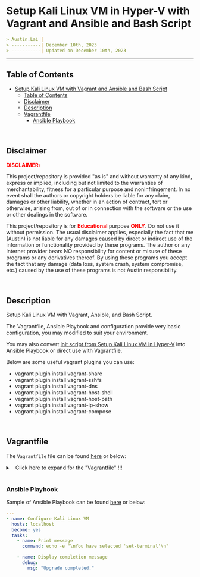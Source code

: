 
# Setup Kali Linux VM in Hyper-V with Vagrant and Ansible and Bash Script

```markdown
> Austin.Lai |
> -----------| December 10th, 2023
> -----------| Updated on December 10th, 2023
```

---

## Table of Contents

<!-- TOC -->

- [Setup Kali Linux VM with Vagrant and Ansible and Bash Script](#setup-kali-linux-vm-with-vagrant-and-ansible-and-bash-script)
    - [Table of Contents](#table-of-contents)
    - [Disclaimer](#disclaimer)
    - [Description](#description)
    - [Vagrantfile](#vagrantfile)
        - [Ansible Playbook](#ansible-playbook)

<!-- /TOC -->

<br>

## Disclaimer

<span style="color: red; font-weight: bold;">DISCLAIMER:</span>

This project/repository is provided "as is" and without warranty of any kind, express or implied, including but not limited to the warranties of merchantability, fitness for a particular purpose and noninfringement. In no event shall the authors or copyright holders be liable for any claim, damages or other liability, whether in an action of contract, tort or otherwise, arising from, out of or in connection with the software or the use or other dealings in the software.

This project/repository is for <span style="color: red; font-weight: bold;">Educational</span> purpose <span style="color: red; font-weight: bold;">ONLY</span>. Do not use it without permission. The usual disclaimer applies, especially the fact that me (Austin) is not liable for any damages caused by direct or indirect use of the information or functionality provided by these programs. The author or any Internet provider bears NO responsibility for content or misuse of these programs or any derivatives thereof. By using these programs you accept the fact that any damage (data loss, system crash, system compromise, etc.) caused by the use of these programs is not Austin responsibility.

<br>

## Description

<!-- Description -->

Setup Kali Linux VM with Vagrant, Ansible, and Bash Script.

The Vagrantfile, Ansible Playbook and configuration provide very basic configuration, you may modified to suit your environment.

You may also convert [init script from Setup Kali Linux VM in Hyper-V](https://github.com/austin-lai/Setup_Kali_Linux_VM_in_Hyper-V) into Ansible Playbook or direct use with Vagrantfile.

Below are some useful vagrant plugins you can use:

- vagrant plugin install vagrant-share
- vagrant plugin install vagrant-sshfs
- vagrant plugin install vagrant-dns
- vagrant plugin install vagrant-host-shell
- vagrant plugin install vagrant-host-path
- vagrant plugin install vagrant-ip-show
- vagrant plugin install vagrant-compose

<!-- /Description -->

<br>

## Vagrantfile

The `Vagrantfile` file can be found [here](./Vagrantfile) or below:

<details>

<summary><span style="padding-left:10px;">Click here to expand for the "Vagrantfile" !!!</span></summary>

```ruby
# -*- mode: ruby -*-
# vi: set ft=ruby :

ENV["LC_ALL"] = "en_US.UTF-8"

# Vagrantfile API/syntax version. Don't touch unless you know what you're doing!
VAGRANTFILE_API_VERSION = "2"

Vagrant.require_version ">= 1.3.5"

# All Vagrant configuration is done below. The "2" in Vagrant.configure
# configures the configuration version (we support older styles for
# backwards compatibility). Please don't change it unless you know what
# you're doing.
Vagrant.configure("2") do |config|

  # Give a custom name to your Vagrant machine
  config.vm.define "kali-box" do |machine|

    # The most common configuration options are documented and commented below.
    # For a complete reference, please see the online documentation at
    # https://docs.vagrantup.com.

    # Every Vagrant development environment requires a box. You can search for
    # boxes at https://vagrantcloud.com/search.
    machine.vm.box = "kalilinux/rolling"

    machine.vm.hostname = "kali-box"

    machine.vm.allow_hosts_modification = true

    # The communicator type to use to connect to the guest box. By default this is "ssh", but should be changed to "winrm" for Windows guests.
    machine.vm.communicator = "ssh"

    # SSH Configuration
    machine.ssh.username = "vagrant"
    machine.ssh.password = "vagrant"
    machine.ssh.insert_key = false  # Do not insert default Vagrant SSH key

    # Forward SSH Agent (useful for provisioning with private GitHub repositories)
    # machine.ssh.forward_agent = true

    # Customize SSH keys for Windows paths
    # machine.ssh.private_key_path = ""

    # Disable strict host key checking (useful for development)
    machine.ssh.verify_host_key = false

    # (boolean) - If false, this setting will not include the compression setting when ssh'ing into a machine. If this is not set, it will default to true and Compression=yes will be enabled with ssh.
    machine.ssh.compression = true

    # (integer) - Number of seconds to wait for establishing an SSH connection to the guest. Defaults to 15.
    machine.ssh.connect_timeout = 60

    # (boolean) - If true, X11 forwarding over SSH connections is enabled. Defaults to false.
    machine.ssh.forward_x11 = true

    # (integer) - The port on the guest that SSH is running on. This is used by some providers to detect forwarded ports for SSH. For example, if this is set to 22 (the default), and Vagrant detects a forwarded port to port 22 on the guest from port 4567 on the host, Vagrant will attempt to use port 4567 to talk to the guest if there is no other option.
    # machine.ssh.guest_port = 2222

    # (string) - The hostname or IP to SSH into. By default this is empty, because the provider usually figures this out for you.
    # config.ssh.host = 

    # (boolean) - If true, this setting SSH will send keep-alive packets every 5 seconds by default to keep connections alive.
    machine.ssh.keep_alive = true

    # (boolean) - Only use Vagrant-provided SSH private keys (do not use any keys stored in ssh-agent). The default value is true.
    # machine.ssh.keys_only = true

    # (integer) - The port to SSH into. By default this is port 22.
    machine.ssh.port = 22

    # Set the shell for provisioning scripts
    machine.ssh.shell = "bash -l"

    # Additional SSH options
    # machine.ssh.extra_args = ["-A", "-o ForwardX11=yes"]

    # The time in seconds that Vagrant will wait for the machine to gracefully halt when vagrant halt is called. Defaults to 60 seconds.
    machine.vm.graceful_halt_timeout = 60

    machine.vm.boot_timeout = 1200 # 20 minutes
    
    # The guest OS that will be running within this machine. This defaults to :linux, and Vagrant will auto-detect the proper distro. However, this should be changed to :windows for Windows guests. Vagrant needs to know this information to perform some guest OS-specific things such as mounting folders and configuring networks.
    machine.vm.guest = :linux

    # A message to show after vagrant up. This will be shown to the user and is useful for containing instructions such as how to access various components of the development environment.
    machine.vm.post_up_message = "This is the start up message!"

    # Disable automatic box update checking. If you disable this, then
    # boxes will only be checked for updates when the user runs
    # `vagrant box outdated`. This is not recommended.
    # config.vm.box_check_update = false
    machine.vm.box_check_update = true

    # Create a forwarded port mapping which allows access to a specific port
    # within the machine from a port on the host machine. In the example below,
    # accessing "localhost:8080" will access port 80 on the guest machine.
    # NOTE: This will enable public access to the opened port
    # config.vm.network "forwarded_port", guest: 80, host: 8080

    # Create a forwarded port mapping which allows access to a specific port
    # within the machine from a port on the host machine and only allow access
    # via 127.0.0.1 to disable public access
    # config.vm.network "forwarded_port", guest: 80, host: 8080, host_ip: "127.0.0.1"

    # Create a private network, which allows host-only access to the machine
    # using a specific IP.
    # config.vm.network "private_network", ip: "192.168.33.10"

    # Create a public network, which generally matched to bridged network.
    # Bridged networks make the machine appear as another physical device on
    # your network.
    # config.vm.network "public_network"
    # config.vm.network "public_network", ip: "192.168.0.1", hostname: true # Network specified with `:hostname` must provide a static ip
    machine.vm.network "public_network", bridge: "Default Switch"

    # Share an additional folder to the guest VM. The first argument is
    # the path on the host to the actual folder. The second argument is
    # the path on the guest to mount the folder. And the optional third
    # argument is a set of non-required options.
    # config.vm.synced_folder '/host/path', '/guest/path', type: "smb", mount_options: ['mfsymlink']
    # This option may be globally disabled with an environment variable:
    # VAGRANT_DISABLE_SMBMFSYMLINKS=1

    # Disable the default share of the current code directory. Doing this
    # provides improved isolation between the vagrant box and your host
    # by making sure your Vagrantfile isn't accessable to the vagrant box.
    config.vm.synced_folder ".", "/vagrant", disabled: true

    # Provider-specific configuration so you can fine-tune various
    # backing providers for Vagrant. These expose provider-specific options.
    machine.vm.provider "hyperv" do |hv|
        
      hv.vmname = "kali-box"

      hv.memory = 2048
      
      hv.maxmemory = 2048
      
      hv.cpus = 2

      hv.enable_enhanced_session_mode = true

      hv.enable_checkpoints = true
      
      hv.enable_automatic_checkpoints = true
    
      # Enable virtualization extensions for the virtual CPUs
      hv.enable_virtualization_extensions = true

      hv.linked_clone = true

      # Enable VM integration services (e.g., Copy-VMFile)
      hv.vm_integration_services = {
        guest_service_interface: true, # This line enables Copy-VMFile
        heartbeat: true,
        key_value_pair_exchange: true,
        shutdown: true,
        time_synchronization: true,
        vss: true,
      }

      hv.auto_start_action = "StartIfRunning" # (Nothing, StartIfRunning, Start) - Automatic start action for VM on host startup.

      hv.auto_stop_action =  "ShutDown" # (ShutDown, TurnOff, Save) - Automatic stop action for VM on host shutdown. Default: ShutDown.

      # hv.customize  ["virtual_switch", { type: "External", name: "External Switch", :adapter => "Ethernet" }]
      
    end

    # Enable provisioning with a shell script. Additional provisioners such as
    # Ansible, Chef, Docker, Puppet and Salt are also available. Please see the
    # documentation for more information about their specific syntax and use.
    ############################
    # config.vm.provision "shell", inline: <<-SHELL
    #   apt-get update
    #   apt-get install -y apache2
    # SHELL
    ####### OR #######
    # $script = <<-SCRIPT
    # echo I am provisioning...
    # date > /etc/vagrant_provisioned_at
    # SCRIPT

    # Vagrant.configure("2") do |config|
    #   config.vm.provision "shell", inline: $script
    # end
    ####### OR #######
    # $script = <<-'SCRIPT'
    # echo "These are my \"quotes\"! I am provisioning my guest."
    # date > /etc/vagrant_provisioned_at
    # SCRIPT

    # Vagrant.configure("2") do |config|
    #   config.vm.provision "shell", inline: $script
    # end
    ####### OR #######
    # config.vm.provision "shell", path: "init.sh"
    # config.vm.provision "shell", path: "https://example.com/provisioner.sh"
    ##############


    
    # Use :ansible or :ansible_local to
    # select the provisioner of your choice
    config.vm.provision :ansible do |ansible|
      ansible.playbook = "playbook.yml"
      ansible.install_mode = "pip"
    end
  end
end
```

</details>

<br>

### Ansible Playbook

Sample of Ansible Playbook can be found [here](./playbook.yml) or below:

```yml
---
- name: Configure Kali Linux VM
  hosts: localhost
  become: yes
  tasks:
    - name: Print message
      command: echo -e "\nYou have selected 'set-terminal'\n"

    - name: Display completion message
      debug:
        msg: "Upgrade completed."
```
